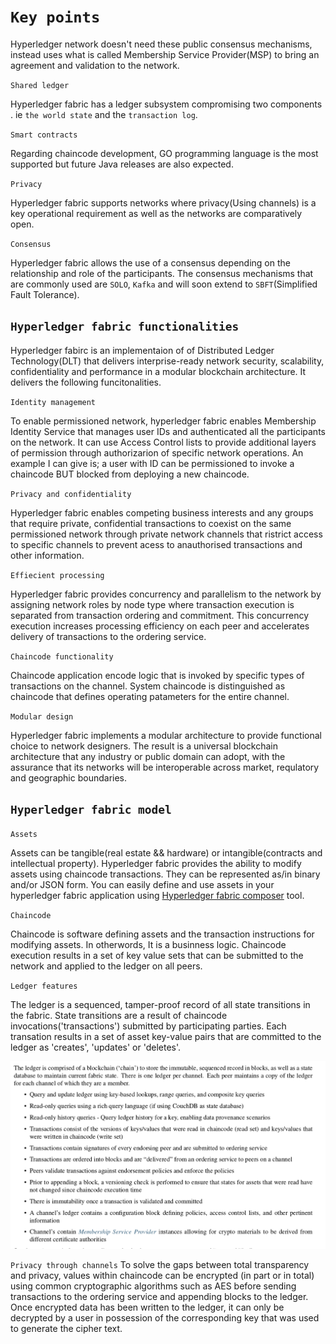 # `Key points`

Hyperledger network doesn't need these public consensus mechanisms, instead uses what is called Membership Service Provider(MSP) to bring an agreement and validation to the network.

`Shared ledger`

Hyperledger fabric has a ledger subsystem compromising two components . ie  `the world state` and the `transaction log`.

`Smart contracts`

Regarding chaincode development, GO programming language is the most supported but future Java releases are also expected.

`Privacy`

Hyperledger fabric supports networks where privacy(Using channels) is a key operational requirement as well as the networks are comparatively open.

`Consensus`

Hyperledger fabric allows the use of a consensus depending on the relationship and role of the participants.
The consensus mechanisms that are commonly used are `SOLO`, `Kafka` and will soon extend to `SBFT`(Simplified Fault Tolerance).

## `Hyperledger fabric functionalities`

Hyperledger fabirc is an implementaion of of Distributed Ledger Technology(DLT) that delivers interprise-ready network security, scalability, confidentiality and performance in a modular blockchain architecture. It delivers the following funcitonalities.

`Identity management`

To enable permissioned network, hyperledger fabric enables Membership Identity Service that manages user IDs and authenticated all the participants on the network. It can use Access Control lists to provide additional layers of permission through authorizarion of specific network operations. An example I can give is; a user with ID can be permissioned to invoke a chaincode BUT blocked from deploying a new chaincode.

`Privacy and confidentiality`

Hyperledger fabric enables competing business interests and any groups that require private, confidential transactions to coexist on the same permissioned network through private network channels that ristrict access to specific channels to prevent acess to anauthorised transactions and other information.

`Effiecient processing`

Hyperledger fabric provides concurrency and parallelism to the network by assigning network roles by node type where transaction execution is separated from transaction ordering and commitment. This concurrency execution increases processing efficiency on each peer and accelerates delivery of transactions to the ordering service.

`Chaincode functionality`

Chaincode application encode logic that is invoked by specific types of transactions on the channel. System chaincode is distinguished as chaincode that defines operating patameters for the entire channel.

`Modular design`

Hyperledger fabric implements a modular architecture to provide functional choice to network designers. The result is a universal blockchain architecture that any industry or public domain can adopt, with the assurance that its networks will be interoperable across market, requlatory and geographic boundaries.

## `Hyperledger fabric model`

`Assets`

Assets can be tangible(real estate && hardware) or intangible(contracts and intellectual property).
Hyperledger fabric provides the ability to modify assets using chaincode transactions.
They can be represented as/in binary and/or JSON form.
You can easily define and use assets in your hyperledger fabric application using [Hyperledger fabric composer](https://github.com/hyperledger/composer) tool.

`Chaincode`

Chaincode is software defining assets and the transaction instructions for modifying assets. In otherwords, It is a businness logic. Chaincode execution results in a set of key value sets that can be submitted to the network and applied to the ledger on all peers.

`Ledger features`

The ledger is a sequenced, tamper-proof record of all state transitions in the fabric. State transitions are a result of chaincode invocations('transactions') submitted by participating parties. Each transation results in a set of asset key-value pairs that are committed to the ledger as 'creates', 'updates' or 'deletes'.

![Hyperledger fabric features](fabric-features.png)

`Privacy through channels`
To solve the gaps between total transparency and privacy, values within chaincode can be encrypted (in part or in total) using common cryptographic algorithms such as AES before sending transactions to the ordering service and appending blocks to the ledger. Once encrypted data has been written to the ledger, it can only be decrypted by a user in possession of the
corresponding key that was used to generate the cipher text.
